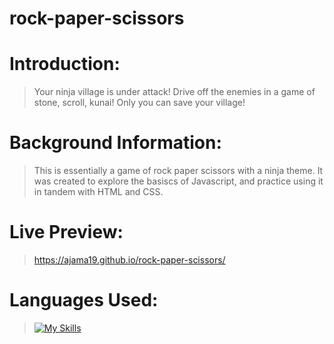 # rock-paper-scissors

# Introduction:

> Your ninja village is under attack! Drive off the enemies in a game of stone, scroll, kunai! Only you can save your village!


# Background Information:

> This is essentially a game of rock paper scissors with a ninja theme. It was created to explore the basiscs of Javascript,
and practice using it in tandem with HTML and CSS.


# Live Preview: 

> https://ajama19.github.io/rock-paper-scissors/


# Languages Used:

> [![My Skills](https://skillicons.dev/icons?i=js,html,css)](https://skillicons.dev)

